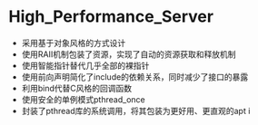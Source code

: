 # High_Performance_Server

- 采用基于对象风格的方式设计
- 使用RAII机制包装了资源，实现了自动的资源获取和释放机制
- 使用智能指针替代几乎全部的裸指针
- 使用前向声明简化了include的依赖关系，同时减少了接口的暴露
- 利用bind代替C风格的回调函数
- 使用安全的单例模式pthread_once
- 封装了pthread库的系统调用，将其包装为更好用、更直观的apt i
